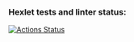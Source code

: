 ### Hexlet tests and linter status:
[![Actions Status](https://github.com/Cristikijian/frontend-project-lvl1/workflows/hexlet-check/badge.svg)](https://github.com/Cristikijian/frontend-project-lvl1/actions)